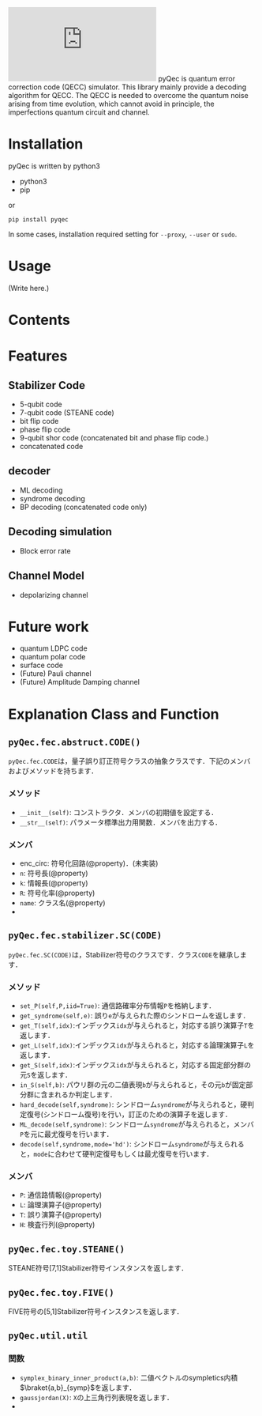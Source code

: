 ![pyqec.pdf](https://github.com/papillon-woof/pyqec/files/7802757/pyqec.pdf)
pyQec is quantum error correction code (QECC) simulator. This library mainly provide a decoding algorithm for QECC.
The QECC is needed to overcome the quantum noise arising from time evolution, which cannot avoid in principle, the imperfections quantum circuit and channel.   

# Installation
pyQec is written by python3
- python3
- pip

or

```
pip install pyqec
```

In some cases, installation required setting for `--proxy`, `--user` or `sudo`. 

# Usage
(Write here.)

# Contents

# Features
## Stabilizer Code
- 5-qubit code
- 7-qubit code (STEANE code)
- bit flip code
- phase flip code
- 9-qubit shor code (concatenated bit and phase flip code.)
- concatenated code

## decoder
- ML decoding
- syndrome decoding
- BP decoding (concatenated code only)

## Decoding simulation
- Block error rate

## Channel Model
- depolarizing channel

# Future work
- quantum LDPC code
- quantum polar code
- surface code
- (Future) Pauli channel
- (Future) Amplitude Damping channel

# Explanation Class and Function
## `pyQec.fec.abstruct.CODE()`
`pyQec.fec.CODE`は，量子誤り訂正符号クラスの抽象クラスです．下記のメンバおよびメソッドを持ちます．
### メソッド
- `__init__(self)`: コンストラクタ．メンバの初期値を設定する．
- `__str__(self)`: パラメータ標準出力用関数．メンバを出力する．
### メンバ
- enc_circ: 符号化回路(@property)．(未実装)
- `n`: 符号長(@property)
- `k`: 情報長(@property)
- `R`: 符号化率(@property)
- `name`: クラス名(@property)
-
## `pyQec.fec.stabilizer.SC(CODE)`
`pyQec.fec.SC(CODE)`は，Stabilizer符号のクラスです．クラス`CODE`を継承します．
### メソッド
- `set_P(self,P,iid=True)`: 通信路確率分布情報`P`を格納します．
- `get_syndrome(self,e)`: 誤り`e`が与えられた際のシンドロームを返します．
- `get_T(self,idx)`:インデックス`idx`が与えられると，対応する誤り演算子`T`を返します．
- `get_L(self,idx)`:インデックス`idx`が与えられると，対応する論理演算子`L`を返します．
- `get_S(self,idx)`:インデックス`idx`が与えられると，対応する固定部分群の元`S`を返します．
- `in_S(self,b)`: パウリ群の元の二値表現`b`が与えられると，その元`b`が固定部分群に含まれるか判定します．
- `hard_decode(self,syndrome)`: シンドローム`syndrome`が与えられると，硬判定復号(シンドローム復号)を行い，訂正のための演算子を返します．
- `ML_decode(self,syndrome)`: シンドローム`syndrome`が与えられると，メンバ`P`を元に最尤復号を行います．
- `decode(self,syndrome,mode='hd')`: シンドローム`syndrome`が与えられると，`mode`に合わせて硬判定復号もしくは最尤復号を行います．

### メンバ
- `P`: 通信路情報(@property)
- `L`: 論理演算子(@property)
- `T`: 誤り演算子(@property)
- `H`: 検査行列(@property)

## `pyQec.fec.toy.STEANE()`
STEANE符号[7,1]Stabilizer符号インスタンスを返します．

## `pyQec.fec.toy.FIVE()`
FIVE符号の[5,1]Stabilizer符号インスタンスを返します．

## `pyQec.util.util`
### 関数
- `symplex_binary_inner_product(a,b)`: 二値ベクトルのsympletics内積$\braket{a,b}_{symp}$を返します．
- `gaussjordan(X)`: `X`の上三角行列表現を返します．
-
